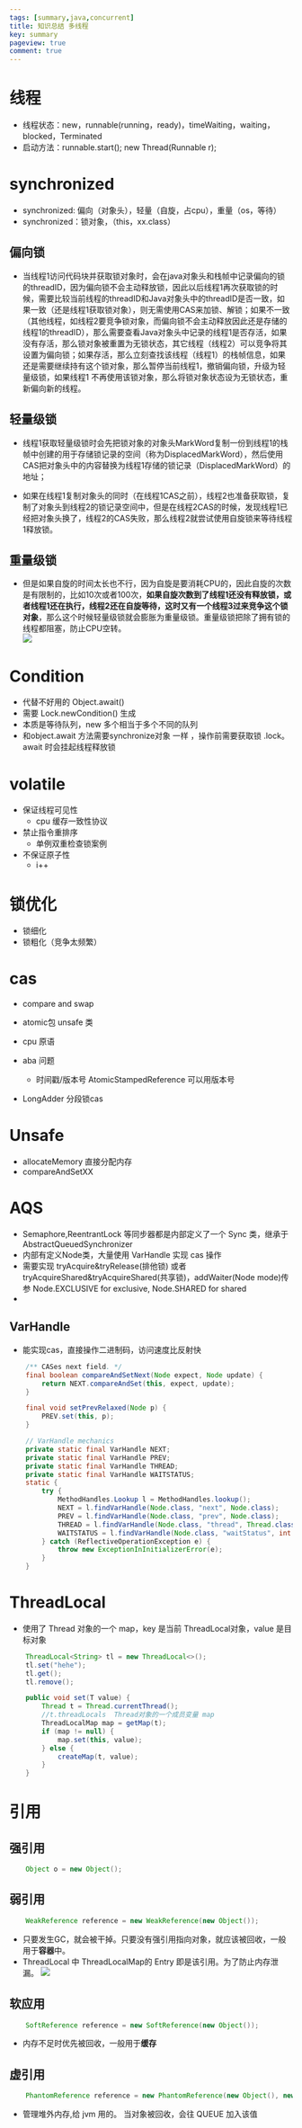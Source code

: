 ```yaml
---
tags: [summary,java,concurrent]
title: 知识总结 多线程
key: summary
pageview: true
comment: true
---
```


# 线程
+ 线程状态：new，runnable(running，ready)，timeWaiting，waiting，blocked，Terminated
+ 启动方法：runnable.start(); new Thread(Runnable r);

# synchronized
+ synchronized: 偏向（对象头），轻量（自旋，占cpu），重量（os，等待）
+ synchronized：锁对象，（this，xx.class）
## 偏向锁
+ 当线程1访问代码块并获取锁对象时，会在java对象头和栈帧中记录偏向的锁的threadID，因为偏向锁不会主动释放锁，因此以后线程1再次获取锁的时候，需要比较当前线程的threadID和Java对象头中的threadID是否一致，如果一致（还是线程1获取锁对象），则无需使用CAS来加锁、解锁；如果不一致（其他线程，如线程2要竞争锁对象，而偏向锁不会主动释放因此还是存储的线程1的threadID），那么需要查看Java对象头中记录的线程1是否存活，如果没有存活，那么锁对象被重置为无锁状态，其它线程（线程2）可以竞争将其设置为偏向锁；如果存活，那么立刻查找该线程（线程1）的栈帧信息，如果还是需要继续持有这个锁对象，那么暂停当前线程1，撤销偏向锁，升级为轻量级锁，如果线程1 不再使用该锁对象，那么将锁对象状态设为无锁状态，重新偏向新的线程。
## 轻量级锁
+ 线程1获取轻量级锁时会先把锁对象的对象头MarkWord复制一份到线程1的栈帧中创建的用于存储锁记录的空间（称为DisplacedMarkWord），然后使用CAS把对象头中的内容替换为线程1存储的锁记录（DisplacedMarkWord）的地址；
  
+ 如果在线程1复制对象头的同时（在线程1CAS之前），线程2也准备获取锁，复制了对象头到线程2的锁记录空间中，但是在线程2CAS的时候，发现线程1已经把对象头换了，线程2的CAS失败，那么线程2就尝试使用自旋锁来等待线程1释放锁。
## 重量级锁
+ 但是如果自旋的时间太长也不行，因为自旋是要消耗CPU的，因此自旋的次数是有限制的，比如10次或者100次，**如果自旋次数到了线程1还没有释放锁，或者线程1还在执行，线程2还在自旋等待，这时又有一个线程3过来竞争这个锁对象**，那么这个时候轻量级锁就会膨胀为重量级锁。重量级锁把除了拥有锁的线程都阻塞，防止CPU空转。  
![](https://cdn.jsdelivr.net/gh/logosty/picture/img/1605769268460-1605769268454.png)

# Condition
+ 代替不好用的 Object.await()
+ 需要 Lock.newCondition() 生成
+ 本质是等待队列，new 多个相当于多个不同的队列
+ 和object.await 方法需要synchronize对象 一样 ，操作前需要获取锁 .lock。 await 时会挂起线程释放锁

# volatile
+ 保证线程可见性
    + cpu 缓存一致性协议
+ 禁止指令重排序
    + 单例双重检查锁案例
+ 不保证原子性
    + i++    

# 锁优化
+ 锁细化
+ 锁粗化（竞争太频繁）

# cas
+ compare and swap
+ atomic包 unsafe 类
+ cpu 原语
+ aba 问题
    + 时间戳/版本号 AtomicStampedReference 可以用版本号
    
+ LongAdder 分段锁cas
    
# Unsafe
+ allocateMemory 直接分配内存
+ compareAndSetXX 



# AQS
* Semaphore,ReentrantLock 等同步器都是内部定义了一个 Sync 类，继承于 AbstractQueuedSynchronizer
* 内部有定义Node类，大量使用 VarHandle 实现 cas 操作
* 需要实现 tryAcquire&tryRelease(排他锁) 或者 tryAcquireShared&tryAcquireShared(共享锁)，addWaiter(Node mode)传参 Node.EXCLUSIVE for exclusive, Node.SHARED for shared
* 


## VarHandle
* 能实现cas，直接操作二进制码，访问速度比反射快
```java
    /** CASes next field. */
    final boolean compareAndSetNext(Node expect, Node update) {
        return NEXT.compareAndSet(this, expect, update);
    }

    final void setPrevRelaxed(Node p) {
        PREV.set(this, p);
    }

    // VarHandle mechanics
    private static final VarHandle NEXT;
    private static final VarHandle PREV;
    private static final VarHandle THREAD;
    private static final VarHandle WAITSTATUS;
    static {
        try {
            MethodHandles.Lookup l = MethodHandles.lookup();
            NEXT = l.findVarHandle(Node.class, "next", Node.class);
            PREV = l.findVarHandle(Node.class, "prev", Node.class);
            THREAD = l.findVarHandle(Node.class, "thread", Thread.class);
            WAITSTATUS = l.findVarHandle(Node.class, "waitStatus", int.class);
        } catch (ReflectiveOperationException e) {
            throw new ExceptionInInitializerError(e);
        }
    }
```

# ThreadLocal
* 使用了 Thread 对象的一个 map，key 是当前 ThreadLocal对象，value 是目标对象
```java
    ThreadLocal<String> tl = new ThreadLocal<>();
    tl.set("hehe");
    tl.get();
    tl.remove();
```
```java
    public void set(T value) {
        Thread t = Thread.currentThread();
        //t.threadLocals  Thread对象的一个成员变量 map
        ThreadLocalMap map = getMap(t); 
        if (map != null) {
            map.set(this, value);
        } else {
            createMap(t, value);
        }
    }
```

# 引用
## 强引用
```java
    Object o = new Object();
```
## 弱引用
```java
    WeakReference reference = new WeakReference(new Object());
```
* 只要发生GC，就会被干掉。只要没有强引用指向对象，就应该被回收，一般用于**容器**中。
* ThreadLocal 中 ThreadLocalMap的 Entry 即是该引用。为了防止内存泄漏。
![](https://cdn.jsdelivr.net/gh/logosty/picture/img/1605615769740-1605615769700.png)

## 软应用
```java
    SoftReference reference = new SoftReference(new Object());
```
* 内存不足时优先被回收，一般用于**缓存**

## 虚引用
```java
    PhantomReference reference = new PhantomReference(new Object(), new ReferenceQueue());
```
* 管理堆外内存,给 jvm 用的。 当对象被回收，会往 QUEUE 加入该值
